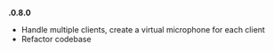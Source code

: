 **.0.8.0**

- Handle multiple clients, create a virtual microphone for each client
- Refactor codebase
